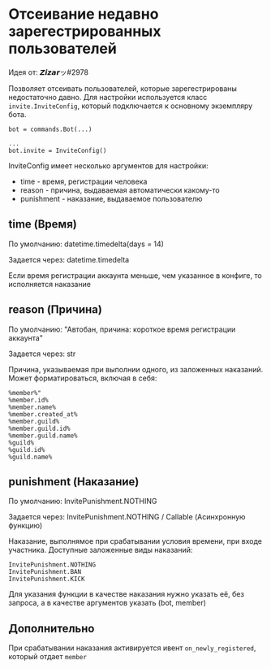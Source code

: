 # Отсеивание недавно зарегестрированных пользователей
Идея от: 𝙕𝙞𝙯𝙖𝙧ッ#2978

Позволяет отсеивать пользователей, которые зарегестрированы недостаточно давно.
Для настройки используется класс `invite.InviteConfig`, который подключается к основному экземпляру бота. 

```
bot = commands.Bot(...)

...
bot.invite = InviteConfig()
```

InviteConfig имеет несколько аргументов для настройки: 
- time       - время, регистрации человека
- reason     - причина, выдаваемая автоматически какому-то
- punishment - наказание, выдаваемое пользователю

## time (Время)
По умолчанию: datetime.timedelta(days = 14)

Задается через: datetime.timedelta

Если время регистрации аккаунта меньше, чем указанное в конфиге, то исполняется наказание

## reason (Причина)
По умолчанию: "Автобан, причина: короткое время регистрации аккаунта"

Задается через: str

Причина, указываемая при выполнии одного, из заложенных наказаний. Может форматироваться, включая в себя:
```
%member%"         
%member.id%
%member.name%
%member.created_at%
%member.guild%
%member.guild.id%
%member.guild.name%
%guild%
%guild.id%
%guild.name%
```

## punishment (Наказание)
По умолчанию: InvitePunishment.NOTHING

Задается через: InvitePunishment.NOTHING / Callable (Асинхронную функцию)

Наказание, выполнямое при срабатывании условия времени, при входе участника. 
Доступные заложенные виды наказаний: 
```
InvitePunishment.NOTHING
InvitePunishment.BAN
InvitePunishment.KICK
```

Для указания функции в качестве наказания нужно указать её, без запроса, а в качестве аргументов указать (bot, member)

## Дополнительно
При срабатывании наказания активируется ивент `on_newly_registered`, который отдает `member`
